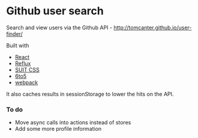 # Github user search

Search and view users via the Github API - http://tomcanter.github.io/user-finder/

Built with

- [React](http://facebook.github.io/react/)
- [Reflux](https://github.com/spoike/refluxjs)
- [SUIT CSS](http://suitcss.github.io/)
- [6to5](https://6to5.org/)
- [webpack](http://webpack.github.io/)

It also caches results in sessionStorage to lower the hits on the API.

### To do

- Move async calls into actions instead of stores
- Add some more profile information
